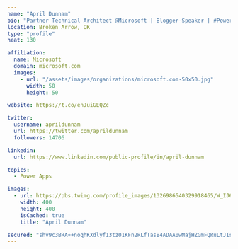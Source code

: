 ```yaml
---
name: "April Dunnam"
bio: "Partner Technical Architect @Microsoft | Blogger-Speaker | #PowerApps, #PowerAutomate, #Office365, #SharePoint | #WIT | #Karaoke Queen"
location: Broken Arrow, OK
type: "profile"
heat: 130

affiliation:
  name: Microsoft
  domain: microsoft.com
  images:
    - url: "/assets/images/organizations/microsoft.com-50x50.jpg"
      width: 50
      height: 50

website: https://t.co/enJuiGEQZc

twitter:
  username: aprildunnam
  url: https://twitter.com/aprildunnam
  followers: 14706

linkedin:
  url: https://www.linkedin.com/public-profile/in/april-dunnam

topics:
  - Power Apps

images:
  - url: https://pbs.twimg.com/profile_images/1326986540329918465/W_IJ6Ih2_400x400.jpg
    width: 400
    height: 400
    isCached: true
    title: "April Dunnam"

secured: "shv9c3BRA++noqhKXdlyf13tz01KFn2RLfTasB4ADAA0wMajHZGmFQRuLtJIsi4yqmQ8tsMAxuTqL1VoRvK0XJvSnlfPlmVxGr7jeZ5OH+fj3/1UUwX0ZltsXSyjdgZ/30pi4ogwG/ZvDT6GwVkHOb5JU9VYcmHiqSHAiOli60aCoq8Hkm7vgeP9lPJ7nYVPgxQbm6CIQ4C7yMtknIzKe+VRBCh9uU3G+NXhb6q80ndpJvrbXrmIC4xW9eFQKdBg00Yy4wEyAmhZh/xT+Hf46EOYzrSh2xSrkmco1wh8CP8u9o5VVb+5aHMJ7VqeAamMTscFLOdODkY67VkeoDbQrGy6dGqYDTrKbRDU+MnJBGdOHI2pUJzDMVHWlfqEQv4UrWZkvE2b/65mzO3wYwm2wLEq1wucvVCbU98sMojoVGw=;GkdzkjjegsTlS9t61UhT3w=="
---
```


